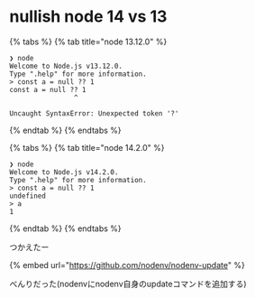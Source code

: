 # nullish node 14 vs 13

{% tabs %}
{% tab title="node 13.12.0" %}
```text
❯ node
Welcome to Node.js v13.12.0.
Type ".help" for more information.
> const a = null ?? 1
const a = null ?? 1
                ^

Uncaught SyntaxError: Unexpected token '?'
```
{% endtab %}
{% endtabs %}

{% tabs %}
{% tab title="node 14.2.0" %}
```text
❯ node
Welcome to Node.js v14.2.0.
Type ".help" for more information.
> const a = null ?? 1
undefined
> a
1
```
{% endtab %}
{% endtabs %}

つかえたー

{% embed url="https://github.com/nodenv/nodenv-update" %}

べんりだった\(nodenvにnodenv自身のupdateコマンドを追加する\)


